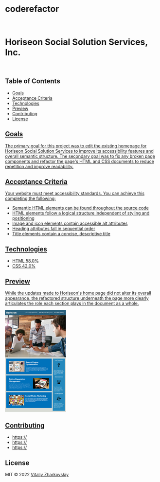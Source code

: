 

# coderefactor

<br>
<h1> Horiseon Social Solution Services, Inc.</h1>
<br>
<h2>Table of Contents</h2>

<ul>
  <li><a href="#Goals">Goals</li>
  <li><a href="#Acceptance Criteria">Acceptance Criteria</li>
  <li><a href="#Technologies">Technologies</li>
  <li><a href="#Preview">Preview</li>
  <li><a href="#Contributing">Contributing</li>
  <li><a href="#License">License</li>
</ul>

<h2 id="Goals">Goals</h2>
<p>The primary goal for this project was to edit the existing homepage for Horiseon Social Solution Services to improve its accessibility features and overall semantic structure. The secondary goal was to fix any broken page components and refactor the page's HTML and CSS documents to reduce repetition and improve readability.</p>

<h2 id="Acceptance Criteria">Acceptance Criteria</h2>
<text>Your website must meet accessibility standards. You can achieve this completing the following:</text>
<ul>
  <li>Semantic HTML elements can be found throughout the source code</li>
  <li>HTML elements follow a logical structure independent of styling and positioning</li>
  <li>Image and icon elements contain accessible alt attributes</li>
  <li>Heading attributes fall in sequential order</li>
  <li>Title elements contain a concise, descriptive title</li>
</ul>

<h2 id="Technologies">Technologies</h2>
<ul>
  <li>HTML 58.0%</li>
  <li>CSS 42.0%</li>
</ul>

<h2 id="Preview">Preview</h2>
<p>While the updates made to Horiseon's home page did not alter its overall appearance, the refactored structure underneath the page more clearly articulates the role each section plays in the document as a whole.</p>
<img src="https://raw.githubusercontent.com/VitaliyZhark/coderefactor/main/assets/screenshots/horiseon-homepage.png" width="200px">

<h2 id="Contributing">Contributing</h2>
<ul>
  <li><a href="https://github.com/">https://</a></li>
  <li><a href="https://github.com/">https://</a></li>
  <li><a href="https://github.com/">https://</a></li>
</ul>

<h2 id="License">License</h2>
<p> MIT &copy; 2022 <a href="https://github.com/VitaliyZhark/">Vitaliy Zharkovskiy</a></p>


